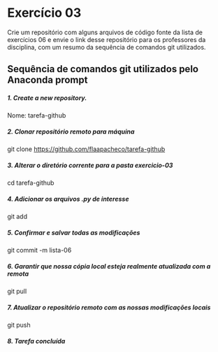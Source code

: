 # Exercício 03

Crie um repositório com alguns arquivos de código fonte da lista de exercícios 06 e envie o link desse repositório para os professores da disciplina, com um resumo da sequência de comandos git utilizados.

## Sequência de comandos git utilizados pelo Anaconda prompt

##### 1. Create a new repository.
Nome: tarefa-github
   
##### 2. Clonar repositório remoto para máquina
git clone https://github.com/flaapacheco/tarefa-github

##### 3. Alterar o diretório corrente para a pasta exercicio-03
cd tarefa-github

##### 4. Adicionar os arquivos .py de interesse
git add 
   
##### 5. Confirmar e salvar todas as modificações
git commit -m lista-06

##### 6. Garantir que nossa cópia local esteja realmente atualizada com a remota
git pull

##### 7. Atualizar o repositório remoto com as nossas modificações locais
git push

##### 8. Tarefa concluída
